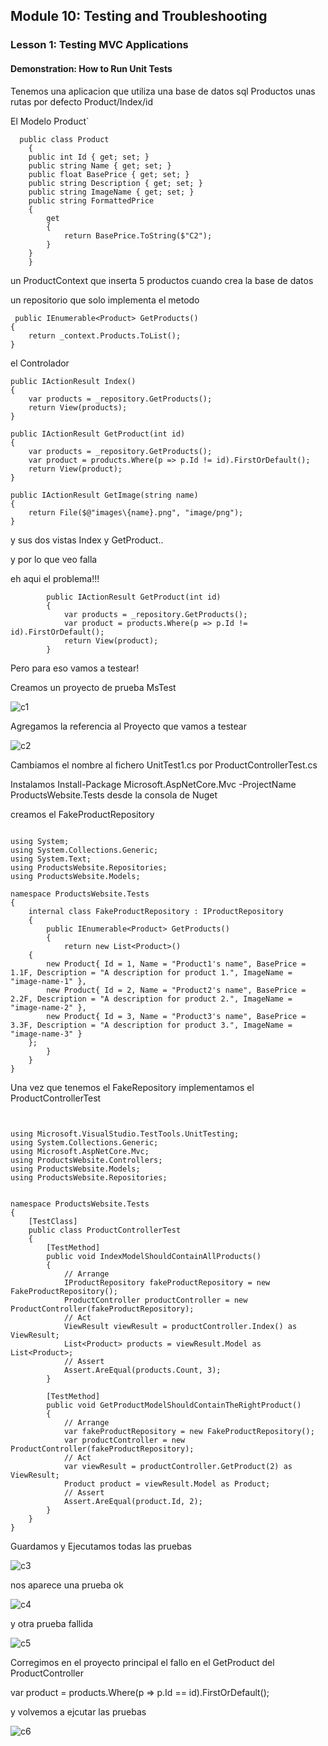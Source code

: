 ## Module 10: Testing and Troubleshooting

### Lesson 1: Testing MVC Applications

#### Demonstration: How to Run Unit Tests


Tenemos una aplicacion que utiliza una base de datos sql Productos unas rutas por defecto  Product/Index/id  

El Modelo Product`
````
  public class Product
    {
	public int Id { get; set; }
	public string Name { get; set; }
	public float BasePrice { get; set; }
	public string Description { get; set; }
	public string ImageName { get; set; }
	public string FormattedPrice
	{
		get
		{
			return BasePrice.ToString($"C2");
		}
	}
	}
````

un ProductContext que inserta 5 productos cuando crea la base de datos

un repositorio que solo implementa el metodo
````
 public IEnumerable<Product> GetProducts()
{
	return _context.Products.ToList();
}
````

el Controlador 
````
public IActionResult Index()
{
	var products = _repository.GetProducts();
	return View(products);
}

public IActionResult GetProduct(int id)
{
	var products = _repository.GetProducts();
	var product = products.Where(p => p.Id != id).FirstOrDefault();
	return View(product);
}

public IActionResult GetImage(string name)
{
	return File($@"images\{name}.png", "image/png");
}
````

y sus dos vistas Index y GetProduct..


y por lo que veo falla 

eh aqui el problema!!!
``````
        public IActionResult GetProduct(int id)
        {
            var products = _repository.GetProducts();
            var product = products.Where(p => p.Id != id).FirstOrDefault();
            return View(product);
        }
``````


Pero para eso vamos a testear!

Creamos un proyecto de prueba MsTest

![c1](imagenes/c1.PNG)

Agregamos la referencia al Proyecto que vamos a testear

![c2](imagenes/c2.PNG)


Cambiamos el nombre al fichero UnitTest1.cs  por ProductControllerTest.cs


Instalamos Install-Package Microsoft.AspNetCore.Mvc -ProjectName ProductsWebsite.Tests desde la consola de Nuget  


creamos el FakeProductRepository

``````

using System;
using System.Collections.Generic;
using System.Text;
using ProductsWebsite.Repositories;
using ProductsWebsite.Models;

namespace ProductsWebsite.Tests
{
    internal class FakeProductRepository : IProductRepository
    {
        public IEnumerable<Product> GetProducts()
        {
            return new List<Product>()
    {
        new Product{ Id = 1, Name = "Product1's name", BasePrice = 1.1F, Description = "A description for product 1.", ImageName = "image-name-1" },
        new Product{ Id = 2, Name = "Product2's name", BasePrice = 2.2F, Description = "A description for product 2.", ImageName = "image-name-2" },
        new Product{ Id = 3, Name = "Product3's name", BasePrice = 3.3F, Description = "A description for product 3.", ImageName = "image-name-3" }
    };
        }
    }
}
``````


Una vez que tenemos el FakeRepository implementamos el ProductControllerTest

``````


using Microsoft.VisualStudio.TestTools.UnitTesting;
using System.Collections.Generic;
using Microsoft.AspNetCore.Mvc;
using ProductsWebsite.Controllers;
using ProductsWebsite.Models;
using ProductsWebsite.Repositories;


namespace ProductsWebsite.Tests
{
    [TestClass]
    public class ProductControllerTest
    {
        [TestMethod]
        public void IndexModelShouldContainAllProducts()
        {
            // Arrange
            IProductRepository fakeProductRepository = new FakeProductRepository();
            ProductController productController = new ProductController(fakeProductRepository);
            // Act
            ViewResult viewResult = productController.Index() as ViewResult;
            List<Product> products = viewResult.Model as List<Product>;
            // Assert
            Assert.AreEqual(products.Count, 3);
        }

        [TestMethod]
        public void GetProductModelShouldContainTheRightProduct()
        {
            // Arrange
            var fakeProductRepository = new FakeProductRepository();
            var productController = new ProductController(fakeProductRepository);
            // Act
            var viewResult = productController.GetProduct(2) as ViewResult;
            Product product = viewResult.Model as Product;
            // Assert
            Assert.AreEqual(product.Id, 2);
        }
    }
}
``````

Guardamos y Ejecutamos todas las pruebas  

![c3](imagenes/c3.PNG)  


nos aparece una prueba ok

![c4](imagenes/c4.PNG)  

y otra prueba fallida

![c5](imagenes/c5.PNG)  


Corregimos en el proyecto principal el fallo en el GetProduct del ProductController

var product = products.Where(p => p.Id == id).FirstOrDefault();


y volvemos a ejcutar las pruebas

![c6](imagenes/c6.PNG)  






		
